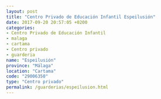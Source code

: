```yaml
---
layout: post
title: "Centro Privado de Educación Infantil Espeilusión"
date: 2017-09-20 20:57:05 +0200
categories:
- Centro Privado de Educación Infantil
- malaga
- cartama
- Centro privado
- guarderia
name: "Espeilusión"
province: "Málaga"
location: "Cartama"
code: "29006350"
type: "Centro privado"
permalink: /guarderias/espeilusion.html
---
```

